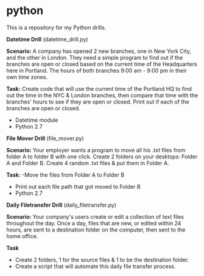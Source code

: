 # python
This is a repository for my Python drills. 

<b>Datetime Drill</b> (datetime_drill.py)

<b>Scenario:</b> A company has opened 2 new branches, one in New York City, and the other in London. They need a simple program to find out if the branches are open or closed based on the current time of the Headquarters here in Portland. The hours of both branches 9:00 am - 9:00 pm in their own time zones.

<b>Task:</b> Create code that will use the current time of the Portland HQ to find out the time in the NYC & London branches, then compare that time with the branches' hours to see if they are open or closed. 
Print out if each of the branches are open or closed.
- Datetime module
- Python 2.7

<b>File Mover Drill</b> (file_mover.py)

<b>Scenario:</b> Your employer wants a program to move all his .txt files from folder A to folder B with one click.
Create 2 folders on your desktops: Folder A and Folder B. Create 4 random .txt files & put them in Folder A.

<b>Task:</b>
 -Move the files from Folder A to Folder B
- Print out each file path that got moved to Folder B
- Python 2.7

<b>Daily Filetransfer Drill</b> (daily_filetransfer.py)

<b>Scenario:</b> Your company's users create or edit a collection of text files throughout the day.
Once a day, files that are new, or edited within 24 hours, are sent to a destination folder on the computer, then sent to the home office.

<b>Task</b>
- Create 2 folders, 1 for the source files & 1 to be the destination folder.
- Create a script that will automate this daily file transfer process. 
